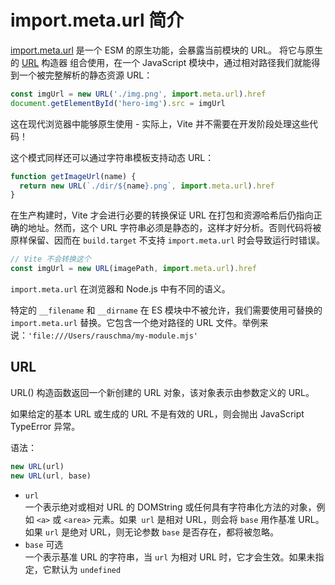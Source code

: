 # import.meta.url 简介

[import.meta.url](https://developer.mozilla.org/en-US/docs/Web/JavaScript/Reference/Operators/import.meta) 是一个 ESM 的原生功能，会暴露当前模块的 URL。
将它与原生的 [URL](https://developer.mozilla.org/zh-CN/docs/Web/API/URL/URL) 构造器 组合使用，在一个 JavaScript 模块中，通过相对路径我们就能得到一个被完整解析的静态资源 URL：

```js
const imgUrl = new URL('./img.png', import.meta.url).href
document.getElementById('hero-img').src = imgUrl
```

这在现代浏览器中能够原生使用 - 实际上，Vite 并不需要在开发阶段处理这些代码！

这个模式同样还可以通过字符串模板支持动态 URL：

```js
function getImageUrl(name) {
  return new URL(`./dir/${name}.png`, import.meta.url).href
}

```

在生产构建时，Vite 才会进行必要的转换保证 URL 在打包和资源哈希后仍指向正确的地址。然而，这个 URL 字符串必须是静态的，这样才好分析。否则代码将被原样保留、因而在 `build.target` 不支持 `import.meta.url` 时会导致运行时错误。

```js
// Vite 不会转换这个
const imgUrl = new URL(imagePath, import.meta.url).href
```

`import.meta.url` 在浏览器和 Node.js 中有不同的语义。

特定的 `__filename` 和 `__dirname` 在 ES 模块中不被允许，我们需要使用可替换的 `import.meta.url` 替换。它包含一个绝对路径的 URL 文件。举例来说：`'file:///Users/rauschma/my-module.mjs'`




## URL

URL() 构造函数返回一个新创建的 URL 对象，该对象表示由参数定义的 URL。

如果给定的基本 URL 或生成的 URL 不是有效的 URL，则会抛出 JavaScript TypeError 异常。

语法：
```js
new URL(url)
new URL(url, base)
```
- `url`  
    一个表示绝对或相对 URL 的 DOMString 或任何具有字符串化方法的对象，例如 `<a>` 或 `<area>` 元素。如果` url` 是相对 URL，则会将 `base` 用作基准 URL。如果 `url` 是绝对 URL，则无论参数 `base` 是否存在，都将被忽略。
- `base` 可选  
    一个表示基准 URL 的字符串，当 `url` 为相对 URL 时，它才会生效。如果未指定，它默认为 `undefined`